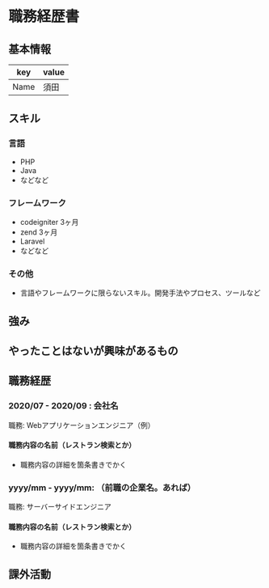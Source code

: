 # 職務経歴書

## 基本情報

|key|value|
|---|-----|
|Name|須田|

## スキル
### 言語
- PHP
- Java
- などなど

### フレームワーク

- codeigniter 3ヶ月
- zend  3ヶ月
- Laravel
- などなど

### その他

- 言語やフレームワークに限らないスキル。開発手法やプロセス、ツールなど


## 強み

## やったことはないが興味があるもの

## 職務経歴

### 2020/07 - 2020/09 : 会社名

職務: Webアプリケーションエンジニア（例）

#### 職務内容の名前（レストラン検索とか）

- 職務内容の詳細を箇条書きでかく

### yyyy/mm - yyyy/mm: （前職の企業名。あれば）

職務: サーバーサイドエンジニア

#### 職務内容の名前（レストラン検索とか）

- 職務内容の詳細を箇条書きでかく

## 課外活動
